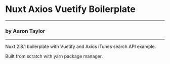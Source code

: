 # Nuxt Axios Vuetify Boilerplate
---
### by Aaron Taylor
---

Nuxt 2.8.1 boilerplate with Vuetify and Axios iTunes search API example.

Built from scratch with yarn package manager.

